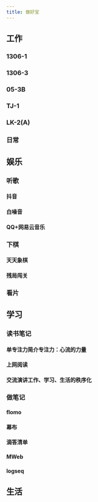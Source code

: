 ```yaml
---
title: 做好宝
---
```


## 工作
### 1306-1
### 1306-3
### 05-3B
### TJ-1
### LK-2(A)
### 日常
####
## 娱乐
### 听歌
#### 抖音
#### 白噪音
#### QQ+网易云音乐
### 下棋
#### 天天象棋
#### 残局闯关
### 看片
## 学习
### 读书笔记
#### 单专注力简介 ​专注力：心流的力量​
#### 上网阅读
#### 交流演讲 ​工作、学习、生活的秩序化​
### 做笔记
#### flomo
#### 幕布
#### 滴答清单
#### MWeb
#### logseq
## 生活
